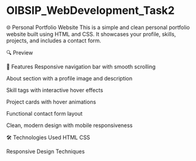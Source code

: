 # OIBSIP_WebDevelopment_Task2
🌐 Personal Portfolio Website
This is a simple and clean personal portfolio website built using HTML and CSS. It showcases your profile, skills, projects, and includes a contact form.

🔍 Preview

🚀 Features
Responsive navigation bar with smooth scrolling

About section with a profile image and description

Skill tags with interactive hover effects

Project cards with hover animations

Functional contact form layout

Clean, modern design with mobile responsiveness

🛠️ Technologies Used
HTML
CSS

Responsive Design Techniques

